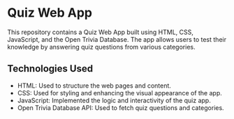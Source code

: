 # Quiz Web App

This repository contains a Quiz Web App built using HTML, CSS, JavaScript, and the Open Trivia Database. The app allows users to test their knowledge by answering quiz questions from various categories.

## Technologies Used

- HTML: Used to structure the web pages and content.
- CSS: Used for styling and enhancing the visual appearance of the app.
- JavaScript: Implemented the logic and interactivity of the quiz app.
- Open Trivia Database API: Used to fetch quiz questions and categories.
